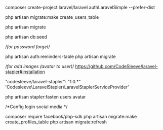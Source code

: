 composer create-project laravel/laravel authLaravelSimple --prefer-dist

php artisan migrate:make create_users_table

php artisan migrate

php artisan db:seed



/*for password forget*/

php artisan auth:reminders-table
php artisan migrate


/*for add images (avatar to user)*/
https://github.com/CodeSleeve/laravel-stapler#installation

"codesleeve/laravel-stapler": "1.0.*"
'Codesleeve\LaravelStapler\LaravelStaplerServiceProvider'

php artisan stapler:fasten users avatar



/*Config login social media */

composer require facebook/php-sdk
php artisan migrate:make create_profiles_table
php artisan migrate:refresh
